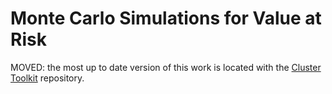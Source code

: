 # Monte Carlo Simulations for Value at Risk

MOVED: the most up to date version of this work is 
located with the 
[Cluster Toolkit](https://github.com/GoogleCloudPlatform/cluster-toolkit/tree/main/docs/tutorials/fsi-montecarlo-on-batch) 
repository.
